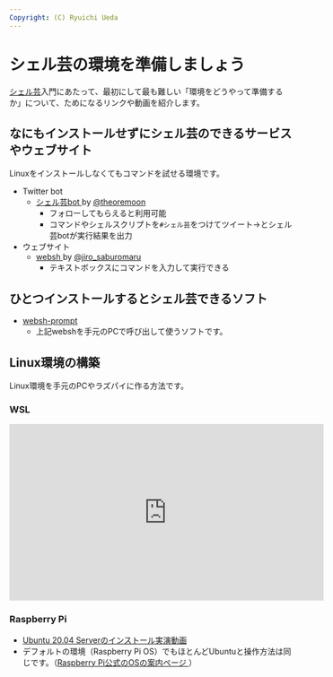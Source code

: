 ```yaml
---
Copyright: (C) Ryuichi Ueda
---
```


# シェル芸の環境を準備しましょう

[シェル芸](/?page=01434)入門にあたって、最初にして最も難しい「環境をどうやって準備するか」について、ためになるリンクや動画を紹介します。


## なにもインストールせずにシェル芸のできるサービスやウェブサイト

Linuxをインストールしなくてもコマンドを試せる環境です。

* Twitter bot
    * [シェル芸bot <i class="fa fa-external-link"></i>](https://twitter.com/minyoruminyon) by [@theoremoon](https://twitter.com/theoremoon)
        * フォローしてもらえると利用可能
        * コマンドやシェルスクリプトを`#シェル芸`をつけてツイート→とシェル芸botが実行結果を出力
* ウェブサイト
    * [websh <i class="fa fa-external-link"></i>](https://websh.jiro4989.com/) by [@jiro_saburomaru](https://twitter.com/jiro_saburomaru)
        * テキストボックスにコマンドを入力して実行できる

## ひとつインストールするとシェル芸できるソフト

* [websh-prompt<i class="fa fa-external-link"></i>](https://github.com/sheepla/websh-prompt)
    * 上記webshを手元のPCで呼び出して使うソフトです。


## Linux環境の構築

Linux環境を手元のPCやラズパイに作る方法です。

### WSL 

<iframe width="560" height="315" src="https://www.youtube.com/embed/Fm9uH5QH8QA" title="YouTube video player" frameborder="0" allow="accelerometer; autoplay; clipboard-write; encrypted-media; gyroscope; picture-in-picture" allowfullscreen></iframe>

### Raspberry Pi

* [Ubuntu 20.04 Serverのインストール実演動画 <i class="fa fa-external-link"></i>](https://youtu.be/78tRID_3VVw)
* デフォルトの環境（Raspberry Pi OS）でもほとんどUbuntuと操作方法は同じです。（[Raspberry Pi公式のOSの案内ページ <i class="fa fa-external-link"></i>](https://www.raspberrypi.org/software/operating-systems/)）

